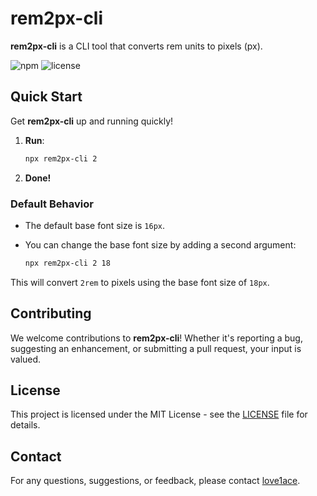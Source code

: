 # rem2px-cli

**rem2px-cli** is a CLI tool that converts rem units to pixels (px).

![npm](https://img.shields.io/npm/v/rem2px-cli)
![license](https://img.shields.io/npm/l/rem2px-cli)

## Quick Start

Get **rem2px-cli** up and running quickly!

1. **Run**:
    ```bash
    npx rem2px-cli 2
    ```
2. **Done!**

### Default Behavior

- The default base font size is `16px`. 
- You can change the base font size by adding a second argument:

    ```bash
    npx rem2px-cli 2 18
    ```

This will convert `2rem` to pixels using the base font size of `18px`.

## Contributing

We welcome contributions to **rem2px-cli**! Whether it's reporting a bug, suggesting an enhancement, or submitting a pull request, your input is valued.

## License

This project is licensed under the MIT License - see the [LICENSE](LICENSE) file for details.

## Contact

For any questions, suggestions, or feedback, please contact [love1ace](mailto:lovelacedud@gmail.com).